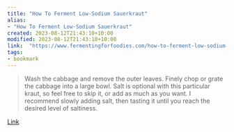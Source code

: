 ```yaml
---
title: "How To Ferment Low-Sodium Sauerkraut"
alias:
- "How To Ferment Low-Sodium Sauerkraut"
created: 2023-08-12T21:43:10+10:00
modified: 2023-08-12T21:43:10+10:00
link:  "https://www.fermentingforfoodies.com/how-to-ferment-low-sodium-sauerkraut/"
tags:
- bookmark
---
```


> Wash the cabbage and remove the outer leaves. Finely chop or grate the cabbage into a large bowl. Salt is optional with this particular kraut, so feel free to skip it, or add as much as you want. I recommend slowly adding salt, then tasting it until you reach the desired level of saltiness.

[Link](https://www.fermentingforfoodies.com/how-to-ferment-low-sodium-sauerkraut/)